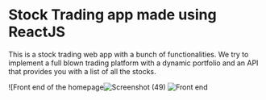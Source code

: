 # Stock Trading app made using ReactJS

This is a stock trading web app with a bunch of functionalities. We try to implement a full blown trading platform with a dynamic portfolio and an API that provides you with a list of all the stocks.
 
![Front end of the homepage![Screenshot (49)](https://user-images.githubusercontent.com/54678638/149762746-0a64c86e-3c74-4a55-aa54-c44c559ce724.png)
![Front end](https://user-images.githubusercontent.com/54678638/149762757-2927c089-adb7-4aa4-afe0-50cc05f89204.png)
